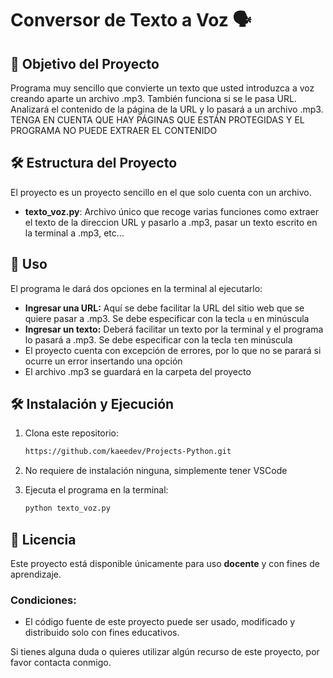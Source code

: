 # Conversor de Texto a Voz 🗣️

## 🎯 Objetivo del Proyecto
Programa muy sencillo que convierte un texto que usted introduzca a voz creando aparte un archivo .mp3. También funciona si se le pasa URL. Analizará el contenido de la página de la URL y lo pasará a un archivo
.mp3. TENGA EN CUENTA QUE HAY PÁGINAS QUE ESTÁN PROTEGIDAS Y EL PROGRAMA NO PUEDE EXTRAER EL CONTENIDO

## 🛠️ Estructura del Proyecto

El proyecto es un proyecto sencillo en el que solo cuenta con un archivo.
- **texto_voz.py**: Archivo único que recoge varias funciones como extraer el texto de la direccion URL y pasarlo a .mp3, pasar un texto escrito en la terminal a .mp3, etc...


## 🚀 Uso

El programa le dará dos opciones en la terminal al ejecutarlo:
- **Ingresar una URL:** Aquí se debe facilitar la URL del sitio web que se quiere pasar a .mp3. Se debe especificar con la tecla `u` en minúscula
- **Ingresar un texto:** Deberá facilitar un texto por la terminal y el programa lo pasará a .mp3. Se debe especificar con la tecla `t`en minúscula
- El proyecto cuenta con excepción de errores, por lo que no se parará si ocurre un error insertando una opción
- El archivo .mp3 se guardará en la carpeta del proyecto
  
## 🛠️ Instalación y Ejecución

1. Clona este repositorio:
   ```bash
   https://github.com/kaeedev/Projects-Python.git
   
2. No requiere de instalación ninguna, simplemente tener VSCode

3. Ejecuta el programa en la terminal:
   
   ```bash
   python texto_voz.py

## 📝 Licencia

Este proyecto está disponible únicamente para uso **docente** y con fines de aprendizaje.

### Condiciones:
- El código fuente de este proyecto puede ser usado, modificado y distribuido solo con fines educativos.

Si tienes alguna duda o quieres utilizar algún recurso de este proyecto, por favor contacta conmigo.
